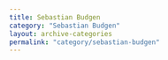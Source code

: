 ```yaml
---
title: Sebastian Budgen
category: "Sebastian Budgen"
layout: archive-categories
permalink: "category/sebastian-budgen"
---
```


